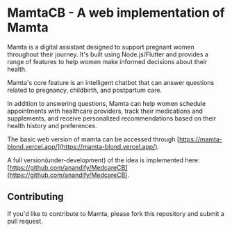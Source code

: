 # MamtaCB - A web implementation of Mamta

Mamta is a digital assistant designed to support pregnant women throughout their journey. It's built using Node.js/Flutter and provides a range of features to help women make informed decisions about their health.

Mamta's core feature is an intelligent chatbot that can answer questions related to pregnancy, childbirth, and postpartum care.

In addition to answering questions, Mamta can help women schedule appointments with healthcare providers, track their medications and supplements, and receive personalized recommendations based on their health history and preferences.

The basic web version of mamta can be accessed through [https://mamta-blond.vercel.app/](https://mamta-blond.vercel.app/).

A full version(under-development) of the idea is implemented here: [https://github.com/anandify/MedcareCB](https://github.com/anandify/MedcareCB).

## 

## Contributing

If you'd like to contribute to Mamta, please fork this repository and submit a pull request.

